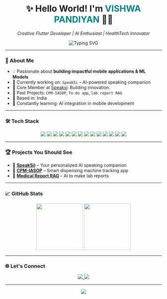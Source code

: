 
<h1 align="center">✨ Hello World! I'm <span style="color: teal;">VISHWA PANDIYAN</span> 👩‍💻</h1>
<p align="center"><em>Creative Flutter Developer | AI Enthusiast | HealthTech Innovator</em></p>

<p align="center">
  <img src="https://readme-typing-svg.demolab.com?font=Fira+Code&weight=500&pause=1000&center=true&vCenter=true&width=435&lines=Welcome+to+my+GitHub!;Flutter+%F0%9F%92%BB+%2B+React+%3D+Love;Let%E2%80%99s+build+innovative+apps+together!" alt="Typing SVG" />
</p>

---

### 🚀 About Me

- 💡 Passionate about **building impactful mobile applications & ML Models**
- 🧠 Currently working on: `SpeakSi` – AI-powered speaking companion  
- 🧪 Core Member at [Speaksi]([https://github.com/InventoVerse](https://github.com/vishwapandiyan/SpeakSi1.git)): Building innovation.
- 🎯 Past Projects: `CPM-IASOP`, `To-do app`, `lab report RAG`
- 📍 Based in: India
- 🌱 Constantly learning: AI integration in mobile development

---

### 🛠️ Tech Stack

<p align="center">
  <img src="https://img.shields.io/badge/Flutter-02569B?style=for-the-badge&logo=flutter&logoColor=white" />
  <img src="https://img.shields.io/badge/Dart-0175C2?style=for-the-badge&logo=dart&logoColor=white" />
  <img src="https://img.shields.io/badge/Firebase-FFCA28?style=for-the-badge&logo=firebase&logoColor=black" />
  <img src="https://img.shields.io/badge/android%20studio-346ac1?style=for-the-badge&logo=android%20studio&logoColor=white" />
  <img src="https://img.shields.io/badge/PyTorch-%23EE4C2C.svg?style=for-the-badge&logo=PyTorch&logoColor=white" />
  <img src="https://img.shields.io/badge/flask-%23000.svg?style=for-the-badge&logo=flask&logoColor=white" />
  <img src="https://img.shields.io/badge/python-3670A0?style=for-the-badge&logo=python&logoColor=ffdd54" />
  <img src="https://img.shields.io/badge/MongoDB-%234ea94b.svg?style=for-the-badge&logo=mongodb&logoColor=white" />
  <img src="https://img.shields.io/badge/node.js-6DA55F?style=for-the-badge&logo=node.js&logoColor=white" />
  <img src="https://img.shields.io/badge/javascript-%23323330.svg?style=for-the-badge&logo=javascript&logoColor=%23F7DF1E)" />
  <img src="https://img.shields.io/badge/Git-181717?style=for-the-badge&logo=git&logoColor=white" />
  <img src="https://img.shields.io/badge/LeetCode-000000?style=for-the-badge&logo=LeetCode&logoColor=#d16c06" />
  <img src="https://img.shields.io/badge/java-%23ED8B00.svg?style=for-the-badge&logo=openjdk&logoColor=white" />
  <img src="https://img.shields.io/badge/AWS-%23FF9900.svg?style=for-the-badge&logo=amazon-aws&logoColor=white" />
</p>

---

### 🏆 Projects You Should See

- 💬 **[SpeakSi](https://github.com/vishwapandiyan/SpeakSi1.git))** – Your personalized AI speaking companion  
- 💊 **[CPM-IASOP](https://github.com/vishwapandiyan/CPM-IASOP.git)** – Smart dispensing machine tracking app  
- 🧠 **[Medical Report RAG](https://github.com/vishwapandiyan/lap_report_rag.git)** – AI to make lab reports


---

### 📈 GitHub Stats

<p align="center">
  <img src="https://github-readme-stats.vercel.app/api?username=vishwapandiyan&show_icons=true&theme=tokyonight&rank_icon=github&hide_border=true" height="150"/>
  <img src="https://github-readme-stats.vercel.app/api/top-langs/?username=vishwapandiyan&layout=compact&theme=tokyonight&hide_border=true" height="150"/>
</p>

---

### 🌐 Let's Connect

<p align="center">
  <a href="https://www.linkedin.com/in/vishwa-pandiyan-465326290/">
    <img src="https://img.shields.io/badge/linkedin-%230077B5.svg?style=for-the-badge&logo=linkedin&logoColor=white" />
  </a>
  <a href="mailto:vishwa.fury@gmail.com">
    <img src="https://img.shields.io/badge/Gmail-D14836?style=for-the-badge&logo=gmail&logoColor=white" />
  </a>
</p>

---

<p align="center">
  <img src="https://quotes-github-readme.vercel.app/api?type=horizontal&theme=tokyonight" />
</p>
